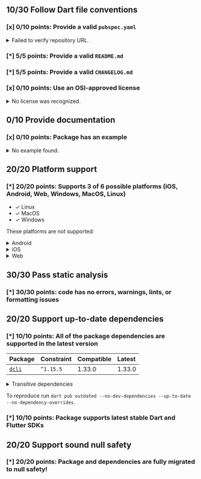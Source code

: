 ## 10/30 Follow Dart file conventions

### [x] 0/10 points: Provide a valid `pubspec.yaml`

<details>
<summary>
Failed to verify repository URL.
</summary>

Please provide a valid [`repository`](https://dart.dev/tools/pub/pubspec#repository) URL in `pubspec.yaml`, such that:

 * `repository` can be cloned,
 * a clone of the repository contains a `pubspec.yaml`, which:,
    * contains `name: onepub`,
    * contains a `version` property, and,
    * does not contain a `publish_to` property.

`pubspec.yaml` from the repository URL missmatch: expected `https://github.com/noojee/onepub.dev` but got `https://github.com/onepub-dev/onepub`.
</details>

### [*] 5/5 points: Provide a valid `README.md`


### [*] 5/5 points: Provide a valid `CHANGELOG.md`


### [x] 0/10 points: Use an OSI-approved license

<details>
<summary>
No license was recognized.
</summary>

Consider using an OSI-approved license in the `LICENSE` file to share with the community.
</details>

## 0/10 Provide documentation

### [x] 0/10 points: Package has an example

<details>
<summary>
No example found.
</summary>

See [package layout](https://dart.dev/tools/pub/package-layout#examples) guidelines on how to add an example.
</details>

## 20/20 Platform support

### [*] 20/20 points: Supports 3 of 6 possible platforms (iOS, Android, Web, **Windows**, **MacOS**, **Linux**)

* ✓ Linux
* ✓ MacOS
* ✓ Windows

These platforms are not supported:

<details>
<summary>
Android
</summary>

Cannot assign Android automatically to a binary only package.
</details>
<details>
<summary>
iOS
</summary>

Cannot assign iOS automatically to a binary only package.
</details>
<details>
<summary>
Web
</summary>

Cannot assign Web automatically to a binary only package.
</details>

## 30/30 Pass static analysis

### [*] 30/30 points: code has no errors, warnings, lints, or formatting issues


## 20/20 Support up-to-date dependencies

### [*] 10/10 points: All of the package dependencies are supported in the latest version

|Package|Constraint|Compatible|Latest|
|:-|:-|:-|:-|
|[`dcli`]|`^1.15.5`|1.33.0|1.33.0|

<details><summary>Transitive dependencies</summary>

|Package|Constraint|Compatible|Latest|
|:-|:-|:-|:-|
|[`archive`]|-|3.3.1|3.3.1|
|[`args`]|-|2.3.1|2.3.1|
|[`async`]|-|2.9.0|2.9.0|
|[`basic_utils`]|-|3.9.4|4.5.2|
|[`chunked_stream`]|-|1.4.1|1.4.1|
|[`circular_buffer`]|-|0.11.0|0.11.0|
|[`clock`]|-|1.1.1|1.1.1|
|[`collection`]|-|1.16.0|1.16.0|
|[`convert`]|-|3.0.2|3.0.2|
|[`crypto`]|-|3.0.2|3.0.2|
|[`csv`]|-|5.0.1|5.0.1|
|[`dart_console2`]|-|2.0.0|2.0.0|
|[`dcli_core`]|-|1.33.1|1.33.1|
|[`equatable`]|-|2.0.3|2.0.3|
|[`ffi`]|-|2.0.1|2.0.1|
|[`file`]|-|6.1.2|6.1.2|
|[`file_utils`]|-|1.0.1|1.0.1|
|[`glob`]|-|2.1.0|2.1.0|
|[`globbing`]|-|1.0.0|1.0.0|
|[`http`]|-|0.13.5|0.13.5|
|[`http_parser`]|-|4.0.1|4.0.1|
|[`ini`]|-|2.1.0|2.1.0|
|[`intl`]|-|0.17.0|0.17.0|
|[`js`]|-|0.6.4|0.6.4|
|[`json_annotation`]|-|4.6.0|4.6.0|
|[`logging`]|-|1.0.2|1.0.2|
|[`matcher`]|-|0.12.12|0.12.12|
|[`meta`]|-|1.8.0|1.8.0|
|[`mime`]|-|1.0.2|1.0.2|
|[`path`]|-|1.8.2|1.8.2|
|[`pointycastle`]|-|3.6.1|3.6.1|
|[`posix`]|-|4.0.0|4.0.0|
|[`pub_semver`]|-|2.1.1|2.1.1|
|[`pubspec2`]|-|2.4.1|2.4.1|
|[`quiver`]|-|3.1.0|3.1.0|
|[`random_string`]|-|2.3.1|2.3.1|
|[`scope`]|-|2.2.1|2.2.1|
|[`settings_yaml`]|-|3.4.2|3.4.2|
|[`source_span`]|-|1.9.1|1.9.1|
|[`stack_trace`]|-|1.10.0|1.10.0|
|[`stacktrace_impl`]|-|2.3.0|2.3.0|
|[`string_scanner`]|-|1.1.1|1.1.1|
|[`system_info2`]|-|2.0.4|2.0.4|
|[`term_glyph`]|-|1.2.1|1.2.1|
|[`typed_data`]|-|1.3.1|1.3.1|
|[`uri`]|-|1.0.0|1.0.0|
|[`uuid`]|-|3.0.6|3.0.6|
|[`validators2`]|-|3.0.0|3.0.0|
|[`vin_decoder`]|-|0.2.1-nullsafety|0.2.1-nullsafety|
|[`win32`]|-|2.7.0|2.7.0|
|[`yaml`]|-|3.1.1|3.1.1|
</details>

To reproduce run `dart pub outdated --no-dev-dependencies --up-to-date --no-dependency-overrides`.

[`dcli`]: https://pub.dev/packages/dcli
[`archive`]: https://pub.dev/packages/archive
[`args`]: https://pub.dev/packages/args
[`async`]: https://pub.dev/packages/async
[`basic_utils`]: https://pub.dev/packages/basic_utils
[`chunked_stream`]: https://pub.dev/packages/chunked_stream
[`circular_buffer`]: https://pub.dev/packages/circular_buffer
[`clock`]: https://pub.dev/packages/clock
[`collection`]: https://pub.dev/packages/collection
[`convert`]: https://pub.dev/packages/convert
[`crypto`]: https://pub.dev/packages/crypto
[`csv`]: https://pub.dev/packages/csv
[`dart_console2`]: https://pub.dev/packages/dart_console2
[`dcli_core`]: https://pub.dev/packages/dcli_core
[`equatable`]: https://pub.dev/packages/equatable
[`ffi`]: https://pub.dev/packages/ffi
[`file`]: https://pub.dev/packages/file
[`file_utils`]: https://pub.dev/packages/file_utils
[`glob`]: https://pub.dev/packages/glob
[`globbing`]: https://pub.dev/packages/globbing
[`http`]: https://pub.dev/packages/http
[`http_parser`]: https://pub.dev/packages/http_parser
[`ini`]: https://pub.dev/packages/ini
[`intl`]: https://pub.dev/packages/intl
[`js`]: https://pub.dev/packages/js
[`json_annotation`]: https://pub.dev/packages/json_annotation
[`logging`]: https://pub.dev/packages/logging
[`matcher`]: https://pub.dev/packages/matcher
[`meta`]: https://pub.dev/packages/meta
[`mime`]: https://pub.dev/packages/mime
[`path`]: https://pub.dev/packages/path
[`pointycastle`]: https://pub.dev/packages/pointycastle
[`posix`]: https://pub.dev/packages/posix
[`pub_semver`]: https://pub.dev/packages/pub_semver
[`pubspec2`]: https://pub.dev/packages/pubspec2
[`quiver`]: https://pub.dev/packages/quiver
[`random_string`]: https://pub.dev/packages/random_string
[`scope`]: https://pub.dev/packages/scope
[`settings_yaml`]: https://pub.dev/packages/settings_yaml
[`source_span`]: https://pub.dev/packages/source_span
[`stack_trace`]: https://pub.dev/packages/stack_trace
[`stacktrace_impl`]: https://pub.dev/packages/stacktrace_impl
[`string_scanner`]: https://pub.dev/packages/string_scanner
[`system_info2`]: https://pub.dev/packages/system_info2
[`term_glyph`]: https://pub.dev/packages/term_glyph
[`typed_data`]: https://pub.dev/packages/typed_data
[`uri`]: https://pub.dev/packages/uri
[`uuid`]: https://pub.dev/packages/uuid
[`validators2`]: https://pub.dev/packages/validators2
[`vin_decoder`]: https://pub.dev/packages/vin_decoder
[`win32`]: https://pub.dev/packages/win32
[`yaml`]: https://pub.dev/packages/yaml


### [*] 10/10 points: Package supports latest stable Dart and Flutter SDKs


## 20/20 Support sound null safety

### [*] 20/20 points: Package and dependencies are fully migrated to null safety!
